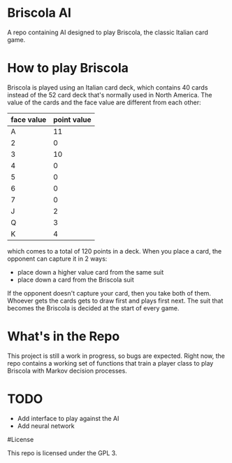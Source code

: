 # Briscola AI

A repo containing AI designed to play Briscola, the classic
Italian card game.

# How to play Briscola

Briscola is played using an Italian card deck, which contains
40 cards instead of the 52 card deck that's normally used in
North America. The value of the cards and the face value are
different from each other:

|face value  | point value |
| ---------- | ----------- |
|A           |    11       |
|2           |    0        |
|3           |    10       |
|4           |    0        |
|5           |    0        |
|6           |    0        |
|7           |    0        |
|J           |    2        |
|Q           |    3        |
|K           |    4        |

which comes to a total of 120 points in a deck. When you place
a card, the opponent can capture it in 2 ways:

- place down a higher value card from the same suit
- place down a card from the Briscola suit

If the opponent doesn't capture your card, then you take both of
them. Whoever gets the cards gets to draw first and plays first next.
The suit that becomes the Briscola is decided at the start of every
game.

# What's in the Repo

This project is still a work in progress, so bugs are expected.
Right now, the repo contains a working set of functions that train
a player class to play Briscola with Markov decision processes.

# TODO

- Add interface to play against the AI
- Add neural network

#License

This repo is licensed under the GPL 3.
